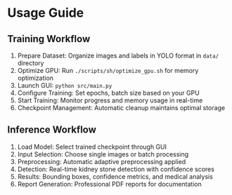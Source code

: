# Usage Guide

## Training Workflow
1. Prepare Dataset: Organize images and labels in YOLO format in `data/` directory
2. Optimize GPU: Run `./scripts/sh/optimize_gpu.sh` for memory optimization
3. Launch GUI: `python src/main.py`
4. Configure Training: Set epochs, batch size based on your GPU
5. Start Training: Monitor progress and memory usage in real-time
6. Checkpoint Management: Automatic cleanup maintains optimal storage

## Inference Workflow
1. Load Model: Select trained checkpoint through GUI
2. Input Selection: Choose single images or batch processing
3. Preprocessing: Automatic adaptive preprocessing applied
4. Detection: Real-time kidney stone detection with confidence scores
5. Results: Bounding boxes, confidence metrics, and medical analysis
6. Report Generation: Professional PDF reports for documentation
